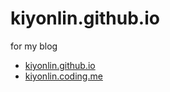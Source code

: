 # kiyonlin.github.io
for my blog 
- [kiyonlin.github.io](https://kiyonlin.github.io/) 
- [kiyonlin.coding.me](http://kiyonlin.coding.me/) 
